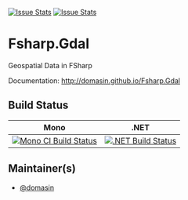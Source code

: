 [![Issue Stats](http://issuestats.com/github/domasin/Fsharp.Gdal/badge/issue)](http://issuestats.com/github/domasin/Fsharp.Gdal)
[![Issue Stats](http://issuestats.com/github/domasin/Fsharp.Gdal/badge/pr)](http://issuestats.com/github/domasin/Fsharp.Gdal)

# Fsharp.Gdal

Geospatial Data in FSharp

Documentation: http://domasin.github.io/Fsharp.Gdal


## Build Status

Mono | .NET
---- | ----
[![Mono CI Build Status](https://img.shields.io/travis/domasin/Fsharp.Gdal/master.svg)](https://travis-ci.org/domasin/Fsharp.Gdal) | [![.NET Build Status](https://img.shields.io/appveyor/ci/fsgit/Fsharp.Gdal/master.svg)](https://ci.appveyor.com/project/fsgit/Fsharp.Gdal)

## Maintainer(s)

- [@domasin](https://github.com/domasin)

